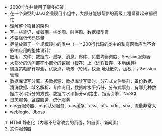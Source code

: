 * 2000个类并使用了很多框架
* 在一个典型的Java企业项目小组中，大部分能够帮你的高级工程师看起来都很忙
* 理解整个项目的架构
* 写一些笔记，或者画一些类图、时序图、数据模型图
* 不要降低代码质量
* 尽量放置于一个规模较小的类中（一个200行代码的类中的私有函数应当不会影响应用的整体设计）
* 应用、文件、数据库、缓存、消息、邮件、负载均衡调度、Session服务器
* 大部分的访问都在小部分的数据（缓存）上（远程缓存、本地缓存）
* 调度策略都有哪些，优缺点，场景（轮询，权重,地址散列，加权；；Session管理
* 数据库读写分离、多数据源、数据库读写延时、分布式文件集群、备份数据、清洗数据、域名解析、专库专用，数据库水平拆分、分布式事务、有哪几种数据库水平拆分的方式、数据库水平拆分sql路由、搜索引擎，NoSQL
* 日志服务、监控服务、统计服务
* ecs云服务器、mqs队列服务、ocs缓存、oss、ots、cdn、soa、流量非常大
* weblogic、Jboss
1. HTML静态化（内容不经常改变的页面，如首页、新闻页）
2. 文件服务器
